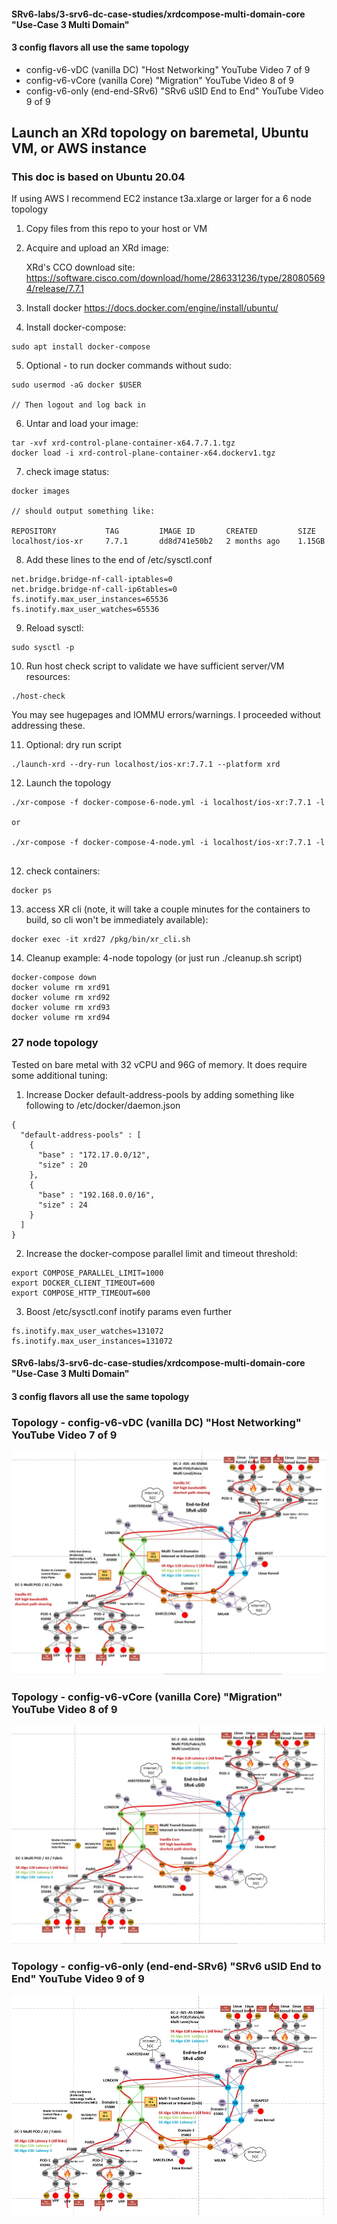 #### SRv6-labs/3-srv6-dc-case-studies/xrdcompose-multi-domain-core "Use-Case 3 Multi Domain"
#### 3 config flavors all use the same topology
* config-v6-vDC   (vanilla DC)      "Host Networking" 	   YouTube Video 7 of 9
* config-v6-vCore (vanilla Core)    "Migration"		   YouTube Video 8 of 9
* config-v6-only  (end-end-SRv6)    "SRv6 uSID End to End"  YouTube Video 9 of 9


## Launch an XRd topology on baremetal, Ubuntu VM, or AWS instance 
### This doc is based on Ubuntu 20.04

If using AWS I recommend EC2 instance t3a.xlarge or larger for a 6 node topology

1. Copy files from this repo to your host or VM
2. Acquire and upload an XRd image:

      XRd's CCO download site: https://software.cisco.com/download/home/286331236/type/280805694/release/7.7.1

3. Install docker https://docs.docker.com/engine/install/ubuntu/
4. Install docker-compose: 
```
sudo apt install docker-compose
```
5. Optional - to run docker commands without sudo:  
```
sudo usermod -aG docker $USER

// Then logout and log back in
```

6. Untar and load your image:
```
tar -xvf xrd-control-plane-container-x64.7.7.1.tgz 
docker load -i xrd-control-plane-container-x64.dockerv1.tgz

```
7. check image status: 
```
docker images

// should output something like: 

REPOSITORY           TAG         IMAGE ID       CREATED         SIZE
localhost/ios-xr     7.7.1       dd8d741e50b2   2 months ago    1.15GB
```

8. Add these lines to the end of /etc/sysctl.conf  
```
net.bridge.bridge-nf-call-iptables=0
net.bridge.bridge-nf-call-ip6tables=0
fs.inotify.max_user_instances=65536
fs.inotify.max_user_watches=65536
```
9. Reload sysctl:  
```
sudo sysctl -p
```
10. Run host check script to validate we have sufficient server/VM resources:  
```
./host-check 
```   
   You may see hugepages and IOMMU errors/warnings. I proceeded without addressing these.
  
11. Optional: dry run script 
```
./launch-xrd --dry-run localhost/ios-xr:7.7.1 --platform xrd
```
12. Launch the topology 
``` 
./xr-compose -f docker-compose-6-node.yml -i localhost/ios-xr:7.7.1 -l

or

./xr-compose -f docker-compose-4-node.yml -i localhost/ios-xr:7.7.1 -l
  
```
12. check containers: 
```
docker ps
```
13. access XR cli (note, it will take a couple minutes for the containers to build, so cli won't be immediately available):
```
docker exec -it xrd27 /pkg/bin/xr_cli.sh
```

14. Cleanup example: 4-node topology (or just run ./cleanup.sh script)
```
docker-compose down
docker volume rm xrd91
docker volume rm xrd92
docker volume rm xrd93
docker volume rm xrd94

```


### 27 node topology
Tested on bare metal with 32 vCPU and 96G of memory.
It does require some additional tuning:

1. Increase Docker default-address-pools by adding something like following to /etc/docker/daemon.json

```
{
  "default-address-pools" : [
    {
      "base" : "172.17.0.0/12",
      "size" : 20
    },
    {
      "base" : "192.168.0.0/16",
      "size" : 24
    }
  ]
}
```

2. Increase the docker-compose parallel limit and timeout threshold:
```
export COMPOSE_PARALLEL_LIMIT=1000
export DOCKER_CLIENT_TIMEOUT=600
export COMPOSE_HTTP_TIMEOUT=600

```

3. Boost /etc/sysctl.conf inotify params even further
```
fs.inotify.max_user_watches=131072
fs.inotify.max_user_instances=131072
```

#### SRv6-labs/3-srv6-dc-case-studies/xrdcompose-multi-domain-core "Use-Case 3 Multi Domain"
#### 3 config flavors all use the same topology


### Topology - config-v6-vDC   (vanilla DC)      "Host Networking" 	   YouTube Video 7 of 9
![Topology](UseCase3-MulitDomain-Host-Networking-vDC.jpg)
 

### Topology - config-v6-vCore (vanilla Core)    "Migration"		   YouTube Video 8 of 9
![Topology](UseCase3-MulitDomain-Migration-vCore.jpg)


### Topology - config-v6-only  (end-end-SRv6)    "SRv6 uSID End to End"  YouTube Video 9 of 9
![Topology](UseCase3-MulitDomain-uSIDEndtoEnd.jpg)
